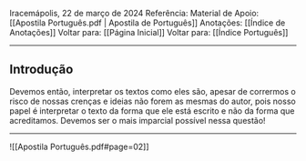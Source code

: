 Iracemápolis, 22 de março de 2024
Referência:
Material de Apoio: [[Apostila Português.pdf | Apostila de Português]]
Anotações: [[Índice de Anotações]]
Voltar para: [[Página Inicial]]
Voltar para: [[Índice Português]]
___________________
## Introdução
Devemos então, interpretar os textos como eles são, apesar de corrermos o risco de nossas crenças e ideias não forem as mesmas do autor, pois nosso papel é interpretar o texto da forma que ele está escrito e não da forma que acreditamos. Devemos ser o mais imparcial possível nessa questão!
___________________

![[Apostila Português.pdf#page=02]]

